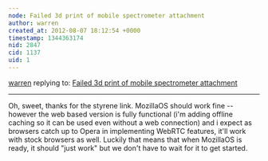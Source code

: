 ```yaml
---
node: Failed 3d print of mobile spectrometer attachment
author: warren
created_at: 2012-08-07 18:12:54 +0000
timestamp: 1344363174
nid: 2847
cid: 1137
uid: 1
---
```




[warren](../profile/warren) replying to: [Failed 3d print of mobile spectrometer attachment](../notes/warren/7-17-2012/failed-3d-print-mobile-spectrometer-attachment)

----
Oh, sweet, thanks for the styrene link. MozillaOS should work fine -- however the web based version is fully functional (i'm adding offline caching so it can be used even without a web connection) and i expect as browsers catch up to Opera in implementing WebRTC features, it'll work with stock browsers as well. Luckily that means that when MozillaOS is ready, it should "just work" but we don't have to wait for it to get started.